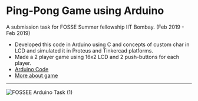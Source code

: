 # Ping-Pong Game using Arduino
A submission task for FOSSE Summer fellowship IIT Bombay. (Feb 2019 - Feb 2019)

- Developed this code in Arduino using C and concepts of custom char in LCD and simulated it in Proteus and Tinkercad platforms.
- Made a 2 player game using 16x2 LCD and 2 push-buttons for each player.
- [Arduino Code](<ArduinoPingPong.ino>) 
- [More about game](<About game.txt>)

---

![FOSSEE Arduino Task (1)](https://user-images.githubusercontent.com/40416883/197305546-3ee3480e-5639-4efa-ade4-2cdb50924b45.png)
